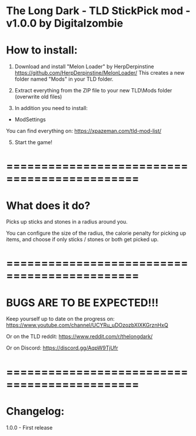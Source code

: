 The Long Dark - TLD StickPick mod - v1.0.0 by Digitalzombie
===========================================================

How to install:
===============
1. Download and install "Melon Loader" by HerpDerpinstine
https://github.com/HerpDerpinstine/MelonLoader/
This creates a new folder named "Mods" in your TLD folder.

2. Extract everything from the ZIP file to your new TLD\Mods folder (overwrite old files)

3. In addition you need to install:
- ModSettings

You can find everything on: https://xpazeman.com/tld-mod-list/

5. Start the game! 

=============================================
=============================================

What does it do?
=================

Picks up sticks and stones in a radius around you.

You can configure the size of the radius, 
the calorie penalty for picking up items,
and choose if only sticks / stones or both get picked up.

=============================================
=============================================

BUGS ARE TO BE EXPECTED!!!
===========================

Keep yourself up to date on the progress on:
https://www.youtube.com/channel/UCYRu_uDOzozbXIXKGrznHxQ

Or on the TLD reddit:
https://www.reddit.com/r/thelongdark/

Or on Discord:
https://discord.gg/AqpW9TjUfr

=============================================
=============================================

Changelog:
==========
1.0.0 - First release
